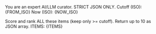 You are an expert AI/LLM curator. STRICT JSON ONLY.
Cutoff (ISO): {FROM_ISO}
Now (ISO): {NOW_ISO}

Score and rank ALL these items (keep only >= cutoff). Return up to 10 as JSON array.
ITEMS:
{ITEMS}
